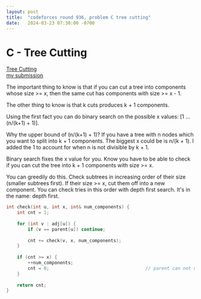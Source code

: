 ```yaml
---
layout: post
title:  "codeforces round 936, problem C tree cutting"
date:   2024-03-23 07:30:00 -0700
---
```

# C - Tree Cutting
[Tree Cutting](https://codeforces.com/contest/1946/problem/C)  
[my submission](https://codeforces.com/contest/1946/submission/252999559)  

The important thing to know is that if you can cut a tree into components whose size >= x,
then the same cut has components with size >= x - 1.

The other thing to know is that k cuts produces k + 1 components.

Using the first fact you can do binary search on the possible x values: [1 ... (n/(k+1) + 1)].

Why the upper bound of (n/(k+1) + 1)?
If you have a tree with n nodes which you want to split into k + 1 components. The biggest x could be is n/(k + 1). I added the 1 to account for when n is not divisible by k + 1.

Binary search fixes the x value for you. Know you have to be able to check if you can cut the tree into k + 1 components with size >= x.

You can greedily do this. Check subtrees in increasing order of their size (smaller subtrees first). If their size >= x, cut them off into a new component.
You can check tries in this order with depth first search. It's in the name: depth first.


```c++
int check(int u, int x, int& num_components) {
	int cnt = 1;
	
	for (int v : adj[u]) {
		if (v == parent[u]) continue;
		
		cnt += check(v, x, num_components);
	}
	
	if (cnt >= x) {
		++num_components;
		cnt = 0;									// parent can not use this subtree's node count as it goes into our new component
	}
	
	return cnt;
}
```
